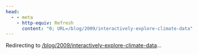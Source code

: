 ```yaml
---
head:
  - - meta
    - http-equiv: Refresh
      content: "0; URL=/blog/2009/interactively-explore-climate-data"
---
```


Redirecting to <a href="/blog/2009/interactively-explore-climate-data">/blog/2009/interactively-explore-climate-data</a>…